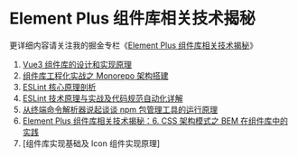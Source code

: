 # Element Plus 组件库相关技术揭秘

更详细内容请关注我的掘金专栏《[Element Plus 组件库相关技术揭秘](https://juejin.cn/column/7140176895999475725)》

1. [Vue3 组件库的设计和实现原理](https://juejin.cn/post/7146183222425518093)
2. [组件库工程化实战之 Monorepo 架构搭建](https://juejin.cn/post/7143196940992413709)
3. [ESLint 核心原理剖析](https://juejin.cn/post/7153659360177029150)
4. [ESLint 技术原理与实战及代码规范自动化详解](https://juejin.cn/post/7157743898939359262)
5. [从终端命令解析器说起谈谈 npm 包管理工具的运行原理](https://juejin.cn/post/7161063570594070559)
6. [Element Plus 组件库相关技术揭秘：6. CSS 架构模式之 BEM 在组件库中的实践](https://juejin.cn/post/7165503808217284616)
7. [组件库实现基础及 Icon 组件实现原理]
